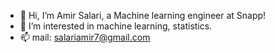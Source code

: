 - 👋 Hi, I’m Amir Salari, a Machine learning engineer at Snapp!
- 👀 I’m interested in machine learning, statistics.
- 📫 mail: salariamir7@gmail.com

<!---
amirtl/amirtl is a ✨ special ✨ repository because its `README.md` (this file) appears on your GitHub profile.
You can click the Preview link to take a look at your changes.
--->
